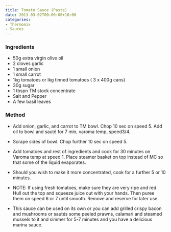 ```yaml
---
title: Tomato Sauce (Paste)
date: 2013-03-02T00:00:00+10:00
categories:
- Thermomix
- Sauces
---
```









### Ingredients

* 50g extra virgin olive oil
* 2 cloves garlic
* 1 small onion
* 1 small carrot
* 1kg tomatoes or lkg tinned tomatoes ( 3 x 400g cans)
* 30g sugar
* 1 tbspn TM stock concentrate
* Salt and Pepper
* A few basil leaves

### Method

* Add onion, garlic, and carrot to TM bowl. Chop 10 sec on speed 5. Add oil to bowl and sauté for 7 min, varoma temp, speed3/4.
* Scrape sides of bowl. Chop further 10 sec on speed 5.
* Add tomatoes and rest of ingredients and cook for 30 minutes on Varoma temp at speed 1. Place steamer basket on top instead of MC so that some of the liquid evaporates.
* Should you wish to make it more concentrated, cook for a further 5 or 10 minutes.

* NOTE: If using fresh tomatoes, make sure they are very ripe and red. Hull out the top and squeeze juice out with your hands. Then puree them on speed 6 or 7 until smooth. Remove and reserve for later use.

* This sauce can be used on its own or you can add grilled crispy bacon and mushrooms or sautés some peeled prawns, calamari and steamed mussels to it and simmer for 5-7 minutes and you have a delicious marina sauce.
